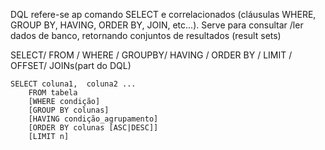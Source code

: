 
DQL refere-se ap comando SELECT e correlacionados (cláusulas WHERE, GROUP BY, HAVING, ORDER BY, JOIN, etc...). Serve para consultar /ler dados de banco, retornando conjuntos de resultados (result sets)

SELECT/ FROM / WHERE / GROUPBY/ HAVING / ORDER BY / LIMIT / OFFSET/ JOINs(part do DQL)

```
SELECT coluna1,  coluna2 ...
	FROM tabela
	[WHERE condição]
	[GROUP BY colunas]
	[HAVING condição_agrupamento]
	[ORDER BY colunas [ASC|DESC]]
	[LIMIT n]
```

